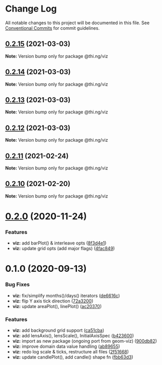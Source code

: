 # Change Log

All notable changes to this project will be documented in this file.
See [Conventional Commits](https://conventionalcommits.org) for commit guidelines.

## [0.2.15](https://github.com/thi-ng/umbrella/compare/@thi.ng/viz@0.2.14...@thi.ng/viz@0.2.15) (2021-03-03)

**Note:** Version bump only for package @thi.ng/viz





## [0.2.14](https://github.com/thi-ng/umbrella/compare/@thi.ng/viz@0.2.13...@thi.ng/viz@0.2.14) (2021-03-03)

**Note:** Version bump only for package @thi.ng/viz





## [0.2.13](https://github.com/thi-ng/umbrella/compare/@thi.ng/viz@0.2.12...@thi.ng/viz@0.2.13) (2021-03-03)

**Note:** Version bump only for package @thi.ng/viz





## [0.2.12](https://github.com/thi-ng/umbrella/compare/@thi.ng/viz@0.2.11...@thi.ng/viz@0.2.12) (2021-03-03)

**Note:** Version bump only for package @thi.ng/viz





## [0.2.11](https://github.com/thi-ng/umbrella/compare/@thi.ng/viz@0.2.10...@thi.ng/viz@0.2.11) (2021-02-24)

**Note:** Version bump only for package @thi.ng/viz





## [0.2.10](https://github.com/thi-ng/umbrella/compare/@thi.ng/viz@0.2.9...@thi.ng/viz@0.2.10) (2021-02-20)

**Note:** Version bump only for package @thi.ng/viz





# [0.2.0](https://github.com/thi-ng/umbrella/compare/@thi.ng/viz@0.1.2...@thi.ng/viz@0.2.0) (2020-11-24)


### Features

* **viz:** add barPlot() & interleave opts ([8f3d4e1](https://github.com/thi-ng/umbrella/commit/8f3d4e13f2b81f70ef027780d02e39e4886d3e29))
* **viz:** update grid opts (add major flags) ([4fac849](https://github.com/thi-ng/umbrella/commit/4fac84998786c7c884de170775d1797d3218aa19))





# 0.1.0 (2020-09-13)


### Bug Fixes

* **viz:** fix/simplify months()/days() iterators ([de6616c](https://github.com/thi-ng/umbrella/commit/de6616c34bbaffbb6df8a01920db6cc7f63836ee))
* **viz:** flip Y axis tick direction ([72a3200](https://github.com/thi-ng/umbrella/commit/72a3200c685b039fa8ebfec24ad4ccb02e9d4595))
* **viz:** update areaPlot(), linePlot() ([ac20370](https://github.com/thi-ng/umbrella/commit/ac2037061a63b57cfa0143f2a14cc0f2d74a95bd))


### Features

* **viz:** add background grid support ([ca51cba](https://github.com/thi-ng/umbrella/commit/ca51cba3d7d1d753f7f1b9c593f770d080ddbf41))
* **viz:** add lensAxis(), lensScale(), InitialAxisSpec ([b423600](https://github.com/thi-ng/umbrella/commit/b423600bbf208e8630ecb2205eec45895e6b8ea8))
* **viz:** import as new package (ongoing port from geom-viz) ([900db82](https://github.com/thi-ng/umbrella/commit/900db82fec61e1e478d7ab08015d2d872f4566c5))
* **viz:** improve domain data value handling ([ab89655](https://github.com/thi-ng/umbrella/commit/ab89655fcf1626f15ccde09e18dd986cf07c1a48))
* **viz:** redo log scale & ticks, restructure all files ([2f51668](https://github.com/thi-ng/umbrella/commit/2f5166800c880ee4792773048d989eeea26a8583))
* **viz:** update candlePlot(), add candle() shape fn ([fbb63d3](https://github.com/thi-ng/umbrella/commit/fbb63d34ce67007bd0f0f0ffeffe063e191bcb93))
